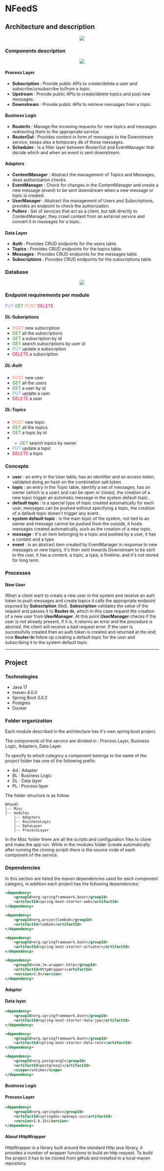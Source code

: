 # NFeedS

## Architecture and description

<p align="center" >
    <img src="images/Architecture.png" />
</p>

### Components description

<p align="center">
    <img src="images/Module_classification.png" />
</p>

#### Process Layer

- **Subscription** : Provide public APIs to create/delete a user and subscribe/unsubscribe to/from a topic.
- **Upstream** : Provide public APIs to create/delete topics and post new messages.
- **Downstream** : Provide public APIs to retrieve messages from a topic.

#### Business Logic

- **RouterIn** : Manage the incoming requests for new topics and messages redirecting them to the appropriate service.
- **RouterOut** : Provides content in form of messages to the Downstream service, keeps also a temporary db of those messages.
- **Scheduler** : Is a filter layer between RouterOut and EventManager that decide which and when an event is sent downstream.

#### Adapters

- **ContentManager** : Abstract the management of Topics and Messages, does authorization checks.
- **EventManager** : Check for changes in the ContentManager and create a new message (event) to be sent downstream when a new message or topic is created.
- **UserManager** : Abstract the management of Users and Subscriptions, provides an endpoint to check the authorization.
- **Pullers** : Set of services that act as a client, but talk directly to ContentManager, they crawl content from an extarnal service and convert it in messages for a topic.

#### Data Layer

- **Auth** : Provides CRUD endpoints for the users table.
- **Topics** : Provides CRUD endpoints for the topics table.
- **Messages** : Provides CRUD endpoints for the messages table.
- **Subscriptions** : Provides CRUD endpoints for the subscriptions table.

### Database

<p align="center" >
    <img src="images/DB.png"/>
</p>

### Endpoint requirements per module

<span style="color:CornflowerBlue">PUT</span>
<span style="color:ForestGreen">GET</span>
<span style="color:Coral">POST</span>
<span style="color:Crimson">DELETE</span>

#### DL-Subsriptions

- <span style="color:Coral">POST</span> new subscription
- <span style="color:ForestGreen">GET</span> all the subscriptions
- <span style="color:ForestGreen">GET</span> a subscription by id
- <span style="color:ForestGreen">GET</span> search subscriptions by user id
- <span style="color:CornflowerBlue">PUT</span> update a subscription
- <span style="color:Crimson">DELETE</span> a subscription

##### DL-Auth

- <span style="color:Coral">POST</span> new user
- <span style="color:ForestGreen">GET</span> all the users
- <span style="color:ForestGreen">GET</span> a user by id
- <span style="color:CornflowerBlue">PUT</span> update a user
- <span style="color:Crimson">DELETE</span> a user

##### DL-Topics

- <span style="color:Coral">POST</span> new topic
- <span style="color:ForestGreen">GET</span> all the topics
- <span style="color:ForestGreen">GET</span> a topic by id
- - <span style="color:ForestGreen">GET</span> search topics by owner
- <span style="color:CornflowerBlue">PUT</span> update a topic
- <span style="color:Crimson">DELETE</span> a topic

### Concepts

- **user** : an entry in the User table, has an identifier and an access token, validated doing an hash on the combination salt:token.
- **topic** : an entry in the Topic table, identify a set of messages, has an owner (which is a user) and can be open or closed, the creation of a new topic trigger an automatic message in the system default topic..
- **default topic** : is a special type of topic created automatically for each user, messages can be pushed without specifying a topic, the creation of a default topic doesn't trigger any event..
- **system default topic** : is the main topic of the system, not tied to an owner and message cannot be pushed from the outside, it hosts messages created automatically, such as the creation of a new topic. 
- **message** : It's an item belonging to a topic and pushed by a user, it has a content and a type.
- **event** : is an abstract item created by EventManager in response to new messages or new topics, it's then sent towards Downstream to be sent to the user, it has a content, a topic, a type, a firetime, and it's not stored for long term.

### Processes

#### New User

When a client want to create a new user in the system and receive an auth token to push messages and create topics it calls the appropriate endpoint exposed by **Subscription** (tbd).
**Subscription** validates the value of the request and passes it to **Router-In**, which in this case request the creation of a new user from **UserManager**.
At this point **UserManager** checks if the user is not already present, if it is, it returns an error and the procedure is aborted, the client will receive a bad request error.
If the user is successfully created then an auth token is created and returned at the end; now **Router-In** follow up creating a default topic for the user and subscribing it to the system default topic.


---
## Project

### Technologies

- Java 17
- maven 4.0.0
- Spring Boot 3.0.2
- Postgres
- Docker

### Folder organization

Each module described in the architecture has it's own spring boot project.

The components of the service are divided in : Process Layer, Business Logic, Adapters, Data Layer.

To specify to which category a component belongs to the name of the project folder has one of the following prefix:
- Ad : Adapter
- BL : Business Logic
- DL : Data layer
- PL : Process layer

The folder structure is as follow:

```
NFeedS
|-- Misc
|-- modules
    |-- Adapters
    |-- BusinessLogic
    |-- DataLayer
    |-- ProcessLayer
```

In the Misc folder there are all the scripts and configuration files to clone and make the app run.
While in the modules folder (create automatically after running the cloning script) there is the source code of each
component of the service.

### Dependencies

In this section are listed the maven dependencies used for each component category, in addition each project has the 
following dependencies:

```xml
<dependency>
    <groupId>org.springframework.boot</groupId>
    <artifactId>spring-boot-starter-web</artifactId>
</dependency>

<dependency>
    <groupId>org.projectlombok</groupId>
    <artifactId>lombok</artifactId>
</dependency>

<dependency>
    <groupId>org.springframework.boot</groupId>
    <artifactId>spring-boot-starter-actuator</artifactId>
</dependency>

<dependency>
    <groupId>com.lm.wrapper.http</groupId>
    <artifactId>HttpWrapper</artifactId>
    <version>1.0</version>
</dependency>
```

#### Adapter

#### Data layer

```xml
<dependency>
    <groupId>org.springframework.boot</groupId>
    <artifactId>spring-boot-starter-data-jpa</artifactId>
</dependency>

<dependency>
    <groupId>org.springframework.boot</groupId>
    <artifactId>spring-boot-starter-data-rest</artifactId>
</dependency>

<dependency>
    <groupId>org.postgresql</groupId>
    <artifactId>postgresql</artifactId>
    <scope>runtime</scope>
</dependency>
```

#### Business Logic

#### Process Layer

```xml
<dependency>
    <groupId>org.springdoc</groupId>
    <artifactId>springdoc-openapi-ui</artifactId>
    <version>1.6.15</version>
</dependency>
```

#### About HttpWrapper

HttpWrapper is a library built around the standard Http java library, it provides a number of wrapper functions to build an http request.
To build the project it has to be cloned from github and installed in a local maven repository.

